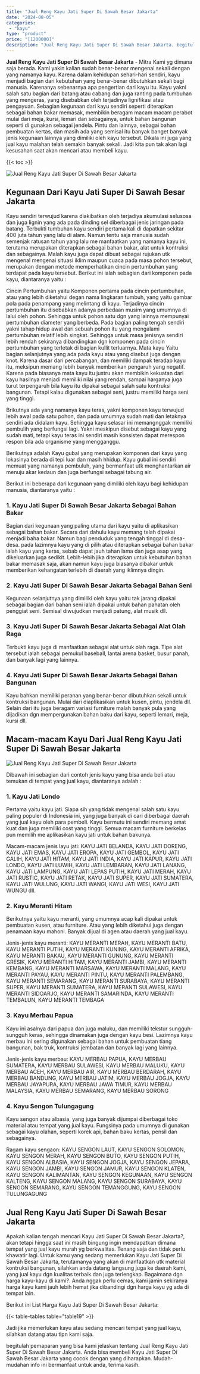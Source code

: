 ```yaml
---
title: "Jual Reng Kayu Jati Super Di Sawah Besar Jakarta"
date: "2024-08-05"
categories:
 - "kayu"
type: "product"
price: "[1200000]"
description: "Jual Reng Kayu Jati Super Di Sawah Besar Jakarta. begitulah pemaparan yang bisa kami jelaskan tentang Jual Reng Kayu Jati Super Di Sawah Besar Jakarta. Anda..."
---
```


**Jual Reng Kayu Jati Super Di Sawah Besar Jakarta** - Mitra Kami yg dimana saja berada. Kami yakin kalian sudah benar-benar mengenal sekali dengan yang namanya kayu. Karena dalam kehidupan sehari-hari sendiri, kayu menjadi bagian dari kebutuhan yang benar-benar dibutuhkan sekali bagi manusia. Karenanya sebenarnya apa pengertian dari kayu itu. Kayu yakni salah satu bagian dari batang atau cabang dan juga ranting pada tumbuhan yang mengeras, yang disebabkan oleh terjadinya lignifikasi atau pengayuan. Sebagian kegunaan dari kayu sendiri seperti diterapkan sebagai bahan bakar memasak, membikin beragam macam macam perabot mulai dari meja, kursi, lemari dan sebagainya, untuk bahan bangunan seperti di gunakan sebagai jendela. Pintu dan lainnya, sebagai bahan pembuatan kertas, dan masih ada yang semisal itu banyak banget banyak jenis kegunaan lainnya yang dimiliki oleh kayu tersebut. Dikala ini juga yang jual kayu malahan telah semakin banyak sekali. Jadi kita pun tak akan lagi kesusahan saat akan mencari atau membeli kayu.

{{< toc >}}

![Jual Reng Kayu Jati Super Di Sawah Besar Jakarta](/images/kayu/kayu17.jpg)

## Kegunaan Dari Kayu Jati Super Di Sawah Besar Jakarta

Kayu sendiri terwujud karena diakibatkan oleh terjadiya akumulasi selusosa dan juga lignin yang ada pada dinding sel diberbagai jenis jaringan pada batang. Terbukti tumbuhan kayu sendiri pertama kali di dapatkan sekitar 400 juta tahun yang lalu di alam. Namun tentu saja manusia sudah semenjak ratusan tahun yang lalu me manfaatkan yang namanya kayu ini, terutama merupakan diterapkan sebagai bahan bakar, alat untuk kontruksi dan sebagainya. Malah kayu juga dapat dibuat sebagai rujukan utk mengenal mengenai situasi iklim maupun cuaca pada masa pohon tersebut, merupakan dengan metode memperhatikan cincin pertumbuhan yang terdapat pada kayu tersebut. Berikut ini ialah sebagian dari komponen pada kayu, diantaranya yaitu :

Cincin Pertumbuhan yaitu Komponen pertama pada cincin pertumbuhan, atau yang lebih diketahui degan nama lingkaran tumbuh, yang yaitu gambar pola pada penampang yang melintang di kayu. Terjadinya cincin pertumbuhan itu disebabkan adanya perbedaan musim yang umumnya di lalui oleh pohon. Sehingga untuk pohon satu dgn yang lainnya mempunyai pertumbuhan diameter yang berbeda. Pada bagian paling tengah sendiri yakni tahap hidup awal dari sebuah pohon itu yang mengalami pertumbuhan relatif lebih singkat. Sehingga untuk masa jenisnya sendiri lebih rendah sekiranya dibandingkan dgn komponen pada cincin pertumbuhan yang terletak di bagian kullit terluarnya. Mata kayu Yaitu bagian selanjutnya yang ada pada kayu atau yang disebut juga dengan knot. Karena dasar dari percabangan, dan memiliki dampak teradap kayu itu, meksipun memang lebih banyak memberikan pengaruh yang negatif. Karena pada biasanya mata kayu itu justru akan membikin kekuatan dari kayu hasilnya menjadi memiliki nilai yang rendah, sampai harganya juga turut terpengaruh bila kayu itu dipakai sebagai salah satu kontruksi bangunan. Tetapi kalau digunakan sebagai seni, justru memiliki harga seni yang tinggi.

Brikutnya ada yang namanya kayu teras, yakni komponen kayu terwujud lebih awal pada satu pohon, dan pada umumnya sudah mati dan letaknya sendiri ada didalam kayu. Sehingga kayu selasar ini memangnggak memiliki pembulih yang berfungsi lagi. Yakni meskipun disebut sebagai kayu yang sudah mati, tetapi kayu teras ini sendiri masih konsisten dapat merespon respon bila ada organisme yang mengganggu.

Berikutnya adalah Kayu gubal yang merupakan komponen dari kayu yang lokasinya berada di tepi luar dan masih hhidup. Kayu gubal ini sendiri memuat yang namanya pembuluh, yang bermanfaat utk menghantarkan air menuju akar kedaun dan juga berfungsi sebagai tabung air.

Berikut ini beberapa dari kegunaan yang dimiliki oleh kayu bagi kehidupan manusia, diantaranya yaitu :

### 1\. Kayu Jati Super Di Sawah Besar Jakarta Sebagai Bahan Bakar

Bagian dari kegunaan yang paling utama dari kayu yaitu di aplikasikan sebagai bahan bakar. Secara dari dahulu kayu memang telah dipakai menjadi baha bakar. Namun bagi penduduk yang tengah tinggal di desa-desa. pada lazimnya kayu yang di pilih atau diterapkan sebagai bahan bakar ialah kayu yang keras, sebab dapat jauh tahan lama dan juga asap yang dikeluarkan juga sedikit. Lebih-lebih jika diterapkan untuk kebutuhan bahan bakar memasak saja, akan namun kayu juga biasanya dibakar untuk memberikan kehangatan terlebih di daerah yang iklimnya dingin.

### 2\. Kayu Jati Super Di Sawah Besar Jakarta Sebagai Bahan Seni

Kegunaan selanjutnya yang dimiliki oleh kayu yaitu tak jarang dipakai sebagai bagian dari bahan seni ialah dipakai untuk bahan pahatan oleh penggiat seni. Semisal diwujudkan menjadi patung, alat musik dll.

### 3\. Kayu Jati Super Di Sawah Besar Jakarta Sebagai Alat Olah Raga

Terbukti kayu juga di manfaatkan sebagai alat untuk olah raga. Tipe alat tersebut ialah sebagai pemukul baseball, lantai arena basket, busur panah, dan banyak lagi yang lainnya.

### 4\. Kayu Jati Super Di Sawah Besar Jakarta Sebagai Bahan Bangunan

Kayu bahkan memiliki peranan yang benar-benar dibutuhkan sekali untuk kontruksi bangunan. Mulai dari diaplikasikan untuk kusen, pintu, jendela dll. Selain dari itu juga beragam variasi furniture malah banyak pula yang dijadikan dgn mempergunakan bahan baku dari kayu, seperti lemari, meja, kursi dll.

## Macam-macam Kayu Dari Jual Reng Kayu Jati Super Di Sawah Besar Jakarta

![Jual Reng Kayu Jati Super Di Sawah Besar Jakarta](/images/kayu/kayu9.jpg)

Dibawah ini sebagian dari contoh jenis kayu yang bisa anda beli atau temukan di tempat yang jual kayu, diantaranya adalah :

### 1\. Kayu Jati Londo

Pertama yaitu kayu jati. Siapa sih yang tidak mengenal salah satu kayu paling populer di Indonesia ini, yang juga banyak di cari diberbagai daerah yang jual kayu oleh para pembeli. Kayu bermutu ini sendiri memang amat kuat dan juga memiliki cost yang tinggi. Semua macam furniture berkelas pun memilih me aplikasikan kayu jati untuk bahan bakunya.

Macam-macam jenis layu jati: KAYU JATI BELANDA, KAYU JATI DORENG, KAYU JATI EMAS, KAYU JATI EROPA, KAYU JATI GEMBOL, KAYU JATI GALIH, KAYU JATI HITAM, KAYU JATI INDIA, KAYU JATI KAPUR, KAYU JATI LONDO, KAYU JATI LUWIH, KAYU JATI LEMBARAN, KAYU JATI LANANG, KAYU JATI LAMPUNG, KAYU JATI LEPAS PUTIH, KAYU JATI MERAH, KAYU JATI RUSTIC, KAYU JATI RETAK, KAYU JATI SUPER, KAYU JATI SUMATERA, KAYU JATI WULUNG, KAYU JATI WANGI, KAYU JATI WESI, KAYU JATI WUNGU dll.

### 2\. Kayu Meranti Hitam

Berikutnya yaitu kayu meranti, yang umumnya acap kali dipakai untuk pembuatan kusen, atau furniture. Atau yang lebih diketahui juga dengan penamaan kayu mahoni. Banyak dijual di agen atau daerah yang jual kayu.

Jenis-jenis kayu meranti: KAYU MERANTI MERAH, KAYU MERANTI BATU, KAYU MERANTI PUTIH, KAYU MERANTI KUNING, KAYU MERANTI AFRIKA, KAYU MERANTI BAKAU, KAYU MERANTI GUNUNG, KAYU MERANTI GRESIK, KAYU MERANTI HITAM, KAYU MERANTI JAMBI, KAYU MERANTI KEMBANG, KAYU MERANTI MARSAWA, KAYU MERANTI MALANG, KAYU MERANTI PAYAU, KAYU MERANTI PINTU, KAYU MERANTI PALEMBANG, KAYU MERANTI SEMARANG, KAYU MERANTI SURABAYA, KAYU MERANTI SUPER, KAYU MERANTI SUMATERA, KAYU MERANTI SULAWESI, KAYU MERANTI SIDOARJO, KAYU MERANTI SAMARINDA, KAYU MERANTI TEMBALUN, KAYU MERANTI TEMBAGA

### 3\. Kayu Merbau Papua

Kayu ini asalnya dari papua dan juga maluku, dan memiliki tekstur sungguh-sungguh keras, sehingga dinamakan juga dengan kayu besi. Lazimnya kayu merbau ini sering digunakan sebagai bahan untuk pembuatan tiang bangunan, bak truk, kontruksi jembatan dan banyak lagi yang lainnya.

Jenis-jenis kayu merbau: KAYU MERBAU PAPUA, KAYU MERBAU SUMATERA, KAYU MERBAU SULAWESI, KAYU MERBAU MALUKU, KAYU MERBAU ACEH, KAYU MERBAU AIR, KAYU MERBAU BERDARAH, KAYU MERBAU BANDUNG, KAYU MERBAU JATIM, KAYU MERBAU JOGJA, KAYU MERBAU JAYAPURA, KAYU MERBAU JAWA TIMUR, KAYU MERBAU MALAYSIA, KAYU MERBAU SEMARANG, KAYU MERBAU SORONG

### 4\. Kayu Sengon Tulungagung

Kayu sengon atau albasia, yang juga banyak dijumpai diberbagai toko material atau tempat yang jual kayu. Fungsinya pada umumnya di gunakan sebagai kayu olahan, seperti korek api, bahan baku kertas, pensil dan sebagainya.

Ragam kayu sengaon: KAYU SENGON LAUT, KAYU SENGON SOLOMON, KAYU SENGON MERAH, KAYU SENGON BUTO, KAYU SENGON PUTIH, KAYU SENGON ALBASIA, KAYU SENGON JOGJA, KAYU SENGON JEPARA, KAYU SENGON JAMBI, KAYU SENGON JAMUR, KAYU SENGON KLATEN, KAYU SENGON KALIMANTAN, KAYU SENGON KEGUNAAN, KAYU SENGON KALTENG, KAYU SENGON MALANG, KAYU SENGON SURABAYA, KAYU SENGON SEMARANG, KAYU SENGON TEMANGGUNG, KAYU SENGON TULUNGAGUNG

## Jual Reng Kayu Jati Super Di Sawah Besar Jakarta

Apakah kalian tengah mencari Kayu Jati Super Di Sawah Besar Jakarta?, akan tetapi hingga saat ini masih bingung ingin mendapatkan dimana tempat yang jual kayu murah yg berkwalitas. Tenang saja dan tidak perlu khawatir lagi. Untuk kamu yang sedang memerlukan Kayu Jati Super Di Sawah Besar Jakarta, terutamanya yang akan di manfaatkan utk material kontruksi bangunan, silahkan anda datang langsung juga ke daerah kami, yang jual kayu dgn kualitas terbaik dan juga terlengkap. Bagaimana dgn harga kayu-kayu di kami?. Anda nggak perlu cemas, kami jamin sekiranya harga kayu kami jauh lebih hemat jika dibandingi dgn harga kayu yg ada di tempat lain.

Berikut ini List Harga Kayu Jati Super Di Sawah Besar Jakarta:

{{< table-tables table="table19" >}}

Jadi jika memerlukan kayu atau sedang mencari tempat yang jual kayu, silahkan datang atau tlpn kami saja.

begitulah pemaparan yang bisa kami jelaskan tentang Jual Reng Kayu Jati Super Di Sawah Besar Jakarta. Anda bisa membeli Kayu Jati Super Di Sawah Besar Jakarta yang cocok dengan yang diharapkan. Mudah-mudahan info ini bermanfaat untuk anda, terima kasih.
